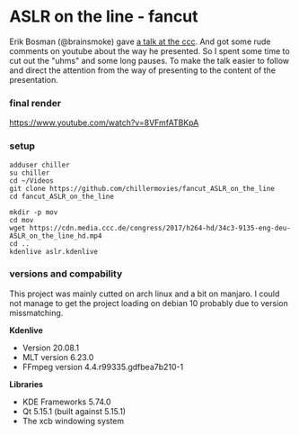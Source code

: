# ASLR on the line - fancut

Erik Bosman (@brainsmoke) gave [a talk at the ccc](https://www.youtube.com/watch?v=ewe3-mUku94).
And got some rude comments on youtube about the way he presented. So I spent some time to cut out the "uhms" and some long pauses.
To make the talk easier to follow and direct the attention from the way of presenting to the content of the presentation.

### final render

https://www.youtube.com/watch?v=8VFmfATBKpA

### setup
```
adduser chiller
su chiller
cd ~/Videos
git clone https://github.com/chillermovies/fancut_ASLR_on_the_line
cd fancut_ASLR_on_the_line

mkdir -p mov
cd mov
wget https://cdn.media.ccc.de/congress/2017/h264-hd/34c3-9135-eng-deu-ASLR_on_the_line_hd.mp4
cd ..
kdenlive aslr.kdenlive
```

### versions and compability

This project was mainly cutted on arch linux and a bit on manjaro.
I could not manage to get the project loading on debian 10 probably due to version missmatching.

**Kdenlive**
- Version 20.08.1
- MLT version 6.23.0
- FFmpeg version 4.4.r99335.gdfbea7b210-1

**Libraries**
- KDE Frameworks 5.74.0
- Qt 5.15.1 (built against 5.15.1)
- The xcb windowing system

